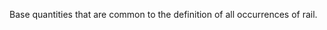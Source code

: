 Base quantities that are common to the definition of all occurrences of rail.

<!-- end of short definition -->

